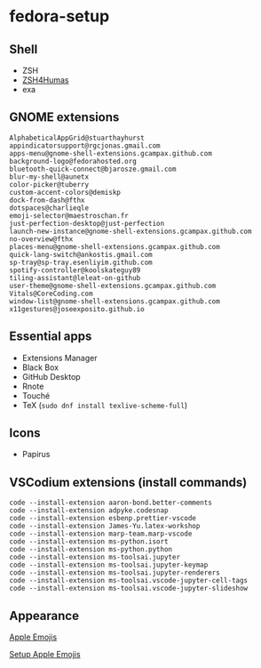 # fedora-setup

## Shell
- ZSH
- [ZSH4Humas](https://github.com/romkatv/zsh4humans)
- exa

## GNOME extensions
```
AlphabeticalAppGrid@stuarthayhurst
appindicatorsupport@rgcjonas.gmail.com
apps-menu@gnome-shell-extensions.gcampax.github.com
background-logo@fedorahosted.org
bluetooth-quick-connect@bjarosze.gmail.com
blur-my-shell@aunetx
color-picker@tuberry
custom-accent-colors@demiskp
dock-from-dash@fthx
dotspaces@charlieqle
emoji-selector@maestroschan.fr
just-perfection-desktop@just-perfection
launch-new-instance@gnome-shell-extensions.gcampax.github.com
no-overview@fthx
places-menu@gnome-shell-extensions.gcampax.github.com
quick-lang-switch@ankostis.gmail.com
sp-tray@sp-tray.esenliyim.github.com
spotify-controller@koolskateguy89
tiling-assistant@leleat-on-github
user-theme@gnome-shell-extensions.gcampax.github.com
Vitals@CoreCoding.com
window-list@gnome-shell-extensions.gcampax.github.com
x11gestures@joseexposito.github.io
```
## Essential apps
- Extensions Manager
- Black Box
- GitHub Desktop
- Rnote
- Touché
- TeX (`sudo dnf install texlive-scheme-full`)

## Icons
- Papirus

## VSCodium extensions (install commands)
```
code --install-extension aaron-bond.better-comments
code --install-extension adpyke.codesnap
code --install-extension esbenp.prettier-vscode
code --install-extension James-Yu.latex-workshop
code --install-extension marp-team.marp-vscode
code --install-extension ms-python.isort
code --install-extension ms-python.python
code --install-extension ms-toolsai.jupyter
code --install-extension ms-toolsai.jupyter-keymap
code --install-extension ms-toolsai.jupyter-renderers
code --install-extension ms-toolsai.vscode-jupyter-cell-tags
code --install-extension ms-toolsai.vscode-jupyter-slideshow
```

## Appearance
[Apple Emojis](https://github.com/samuelngs/apple-emoji-linux/)

[Setup Apple Emojis](https://gist.github.com/win0err/9d8c7f0feabdfe8a4c9787b02c79ac51)
